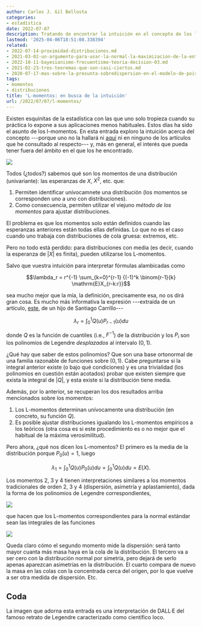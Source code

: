 ```yaml
---
author: Carlos J. Gil Bellosta
categories:
- estadística
date: 2022-07-07
description: Tratando de encontrar la intuición en el concepto de los l-momentos
lastmod: '2025-04-06T18:51:08.338394'
related:
- 2022-07-14-proximidad-distribuciones.md
- 2021-03-02-un-argumento-para-usar-la-normal-la-maximizacion-de-la-entropia.md
- 2022-10-11-bayesianismo-frecuentismo-teoria-decision-03.md
- 2021-02-23-tres-teoremas-que-son-casi-ciertos.md
- 2020-07-17-mas-sobre-la-presunta-sobredispersion-en-el-modelo-de-poisson.md
tags:
- momentos
- distribuciones
title: 'L-momentos: en busca de la intuición'
url: /2022/07/07/l-momentos/
---
```


Existen esquinitas de la estadística con las que uno solo tropieza cuando su práctica lo expone a sus aplicaciones menos habituales. Estos días ha sido el asunto de los l-momentos. En esta entrada exploro la intuición acerca del concepto ---porque uno no la hallará ni [aquí](https://en.wikipedia.org/wiki/L-moment) ni en ninguno de los artículos que he consultado al respecto--- y, más en general, el interés que pueda tener fuera del ámbito en el que los he encontrado.

![](/wp-uploads/2022/07/legendre.png#center)

Todos (¿todos?) sabemos qué son los momentos de una distribución (univariante): las esperanzas de $X$, $X^2$, etc. que:

1. Permiten identificar unívocamnete una distribución (los momentos se corresponden uno a uno con distribuciones).
2. Como consecuencia, permiten utilizar el viejuno _método de los momentos_ para ajustar distribuciones.

El problema es que los momentos solo están definidos cuando las esperanzas anteriores están todas ellas definidas. Lo que no es el caso cuando uno trabaja con distribuciones de cola gruesa: extremos, etc.

Pero no todo está perdido: para distribuciones con media (es decir, cuando la esperanza de $|X|$ es finita), pueden utilizarse los L-momentos.

Salvo que vuestra intuición para interpretar fórmulas alambicadas como

$$\lambda_r = r^{-1} \sum_{k=0}^{r-1} {(-1)^k \binom{r-1}{k} \mathrm{E}X_{r-k:r}}$$

sea mucho mejor que la mía, la definición, precisamente esa, no os dirá gran cosa. Es mucho más informativa la expresión ---extraída de un artículo,
[este](https://s3.us-east-2.amazonaws.com/seco.risklab.ca/seco/DescriptiveTechnicalArticle.pdf),
de un hijo de Santiago Carrillo---

$$\lambda_r = \int_0^1 Q(u) P_{r-1}(u) du$$

donde $Q$ es la función de cuantiles (i.e., $F^{-1}$) de la distribución y los $P_i$ son los polinomios de Legendre _desplazados_ al intervalo $(0, 1)$.

¿Qué hay que saber de estos polinomios? Que son una base ortonormal de una familia razonable de funciones sobre $(0, 1)$. Cabe preguntarse si la integral anterior existe (o bajo qué condiciones) y es una trivialidad (los polinomios en cuestión están acotados) probar que existen siempre que exista la integral de $|Q|$, y esta existe si la distribución tiene media.

Además, por lo anterior, se recuperan los dos resultados arriba mencionados sobre los momentos:

1. Los L-momentos determinan unívocamente una distribución (en concreto, su función $Q$).
2. Es posible ajustar distribuciones igualando los L-momentos empíricos a los teóricos (otra cosa es si este procedimiento es o no mejor que el habitual de la máxima verosimilitud).

Pero ahora, ¿qué nos dicen los L-momentos? El primero es la media de la distribución porque $P_0(u) = 1$, luego

$$\lambda_1 = \int_0^1 Q(u) P_{0}(u) du = \int_0^1 Q(u) du = E(X).$$

Los momentos 2, 3 y 4 tienen interpretaciones similares a los momentos tradicionales de orden 2, 3 y 4 (dispersión, asimetría y aplastamiento), dada la forma de los polinomios de Legendre correspondientes,

![](/wp-uploads/2022/07/legendre_polynomials.png#center)

que hacen que los L-momentos correspondientes para la normal estándar sean las integrales de las funciones

![](/wp-uploads/2022/07/l-moments.png#center)

Queda claro cómo el segundo momento mide la dispersión: será tanto mayor cuanta más masa haya en la cola de la distribución. El tercero va a ser cero con la distribución normal por simetría, pero dejará de serlo apenas aparezcan asimetrías en la distribución. El cuarto compara de nuevo la masa en las colas con la concentrada cerca del origen, por lo que vuelve a ser otra medida de dispersión. Etc.

## Coda

La imagen que adorna esta entrada es una interpretación de DALL·E del famoso retrato de Legendre caracterizado como científico loco.